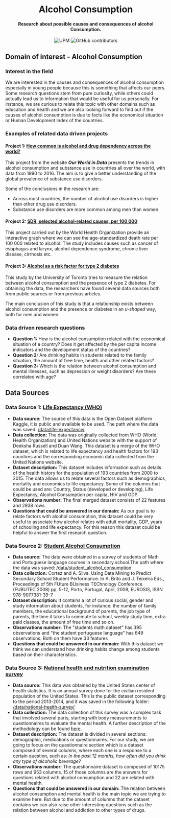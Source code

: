 <h1 align="center">Alcohol Consumption</h1>
<h4 align="center">Research about possible causes and consequences of alcohol Consumption. </h4>

<p align="center">
  <img alt="UPM" src="https://img.shields.io/badge/EIT%20Digital-UPM-blue?style=flat-square">
  <img alt="GitHub contributors" src="https://img.shields.io/github/contributors/angeligareta/AlcoholConsumption?style=flat-square">
</p>

## Domain of interest - Alcohol Consumption

### Interest in the field

We are interested in the causes and consequences of alcohol consumption especially in young people because this is something that affects our peers. Some research questions stem from pure curiosity, while others could actually lead us to information that would be useful for us personally. For instance, we are curious to relate this topic with other domains such as education and health and we are also looking forward to find out if the causes of alcohol consumption is due to facts like the economical situation or Human Development Index of the countries.

### Examples of related data driven projects

#### Project 1: [How common is alcohol and drug dependency across the world?](https://ourworldindata.org/alcohol-and-drug-dependency)

This project from the website **_Our World in Data_** presents the trends in alcohol consumption and substance use in countries all over the world, with data from 1990 to 2016. The aim is to give a better understanding of the global prevalence of substance use disorders.

Some of the conclusions in the research are:

- Across most countries, the number of alcohol use disorders is higher than other drug use disorders.
- Substance use disorders are more common among men than women.

#### Project 2: [SDR, selected alcohol-related causes, per 100 000](https://gateway.euro.who.int/en/indicators/hfa_293-1970-sdr-selected-alcohol-related-causes-per-100-000/)

This project carried out by the World Health Organization provide an interactive graph where we can see the age-standardized death rate per 100 000 related to alcohol. The study includes causes such as cancer of esophagus and larynx, alcohol dependence syndrome, chronic liver disease, cirrhosis etc.

#### Project 3: [Alcohol as a risk factor for type 2 diabetes](https://care.diabetesjournals.org/content/32/11/2123.full-text.pdf)

This study by the University of Toronto tries to measure the relation between alcohol consumption and the presence of type 2 diabetes. For obtaining the data, the researchers have found several data sources both from public sources or from previous articles.

The main conclusion of this study is that a relationship exists between alcohol consumption and the presence or diabetes in an _u-shaped_ way, both for men and women.

### Data driven research questions

- **Question 1:** How is the alcohol consumption related with the economical situation of a country? Does it get affected by the per capita income indicators and the development status of the countries?
- **Question 2:** Are drinking habits in students related to the family situation, the amount of free time, health and other related factors?
- **Question 3:** Which is the relation between alcohol consumption and mental illnesses, such as depression or weight disorders? Are these correlated with age?

## Data Sources

### Data Source 1: [Life Expectancy (WHO)](https://www.kaggle.com/augustus0498/life-expectancy-who)

- **Data source:** The source of this data is the Open Dataset platform Kaggle, it is public and available to be used. The path where the data was saved: [/data/life-expectancy/](./data/life-expectancy/)
- **Data collection:** The data was originally collected from WHO (World Health Organization) and United Nations website with the support of Deeksha Russell and Duan Wang. This dataset is a merge of the WHO dataset, which is related to life expectancy and health factors for 193 countires and the corresponding economic data collected from the United Nations website.
- **Dataset description:** This dataset includes information such as details of the health history for the population of 193 countries from 2000 to 2015. The data allows us to relate several factors such as demographics, mortality and economics to life expectancy. Some of the columns that could be used are: Country, Status (developed or developing), Life Expectancy, Alcohol Consumption per capita, HIV and GDP.
- **Observations number:** The final merged dataset consists of 22 features and 2938 rows.
- **Questions that could be answered in our domain:** As our goal is to relate factors with alcohol consumption, this dataset could be very useful to associate how alcohol relates with adult mortality, GDP, years of schooling and life expectancy. For this reason this dataset could be helpful to answer the first research question.

### Data Source 2: [Student Alcohol Consumption](https://www.kaggle.com/uciml/student-alcohol-consumption)

- **Data source:** The data were obtained in a survey of students of Math and Portuguese language courses in secondary school.The path where the data was saved: [/data/student_alcohol_consumption](./data/student_alcohol_consumption)
- **Data collection:** Cortez and A. Silva. Using Data Mining to Predict Secondary School Student Performance. In A. Brito and J. Teixeira Eds., Proceedings of 5th FUture BUsiness TEChnology Conference (FUBUTEC 2008) pp. 5-12, Porto, Portugal, April, 2008, EUROSIS, ISBN 978-9077381-39-7
- **Dataset description:** It contains a lot of curious social, gender and study information about students, for instance: the number of family members, the educational background of parents, the job type of parents, the time it takes to commute to school, weekly study time, extra paid classes, the amount of free time and so on.
- **Observations number:** The "students math dataset" has 395 observations and "the student portuguese language" has 649 observations. Both on them have 33 features
- **Questions that could be answered in our domain:** With this dataset we think we can understand how drinking habits change among students based on their characteristics.

### Data Source 3: [National health and nutrition examination survey](https://www.kaggle.com/cdc/national-health-and-nutrition-examination-survey)

- **Data source:** This data was obtained by the United States center of health statistics. It is an annual survey done for the civilian resident population of the United States. This is the public dataset corresponding to the period 2013-2014, and it was saved in the following folder: [/data/national-health-survey/](./data/national-health-survey/)
- **Data collection:** The data collection of this survey was a complex task that involved several parts, starting with body measurements to questionnaires to evaluate the mental health. A further description of the methodology can be found [here](https://www.cdc.gov/nchs/data/series/sr_01/sr01_056.pdf).
- **Dataset description:** The dataset is divided in several sections: demographic, medications or questionnaires. For our study, we are going to focus on the questionnaire section which is a dataset composed of several columns, where each one is a response to a certain question, such as: _In the past 12 months, how often did you drink any type of alcoholic beverage?_
- **Observations number:** The questionnaire dataset is composed of 10175 rows and 953 columns. 15 of those columns are the answers for questions related with alcohol consumption and 22 are related with mental health.
- **Questions that could be answered in our domain:** The relation between alcohol consumption and mental health is the main topic we are trying to examine here. But due to the amount of columns that the dataset contains we can also raise other interesting questions such as the relation between alcohol and addiction to other types of drugs.
